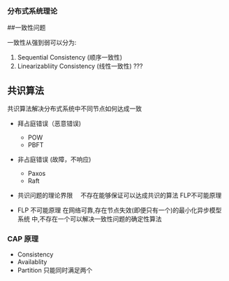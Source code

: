 ### 分布式系统理论

##一致性问题

一致性从强到弱可以分为:
1. Sequential Consistency (顺序一致性)
2. Linearizabliity Consistency (线性一致性)
  ???

## 共识算法
共识算法解决分布式系统中不同节点如何达成一致

* 拜占庭错误（恶意错误)
    * POW
    * PBFT


* 非占庭错误 (故障，不响应)
    * Paxos
    * Raft

* 共识问题的理论界限
  　不存在能够保证可以达成共识的算法 FLP不可能原理

* FLP	不可能原理
 在网络可靠,存在节点失效(即便只有一个)的最小化异步模型系统
 中,不存在一个可以解决一致性问题的确定性算法


### CAP 原理
* Consistency
* Availablity
* Partition
只能同时满足两个
